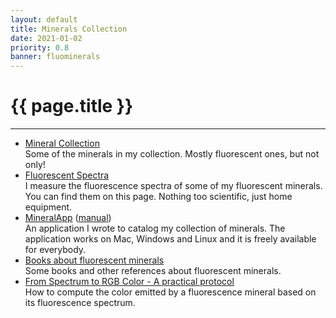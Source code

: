 ```yaml
---
layout: default
title: Minerals Collection
date: 2021-01-02
priority: 0.8
banner: fluominerals
---
```


{{ page.title }}
=====
---

 - [Mineral Collection](collection/)  
   Some of the minerals in my collection. Mostly fluorescent ones, but not only!
 - [Fluorescent Spectra](fluospectra/)  
   I measure the fluorescence spectra of some of my fluorescent minerals. You can find them on this page. Nothing too scientific, just home equipment.
 - [MineralApp](/mineralapp/) ([manual](/mineralapp/manual))  
   An application I wrote to catalog my collection of minerals. The application works on Mac, Windows and Linux and it is freely available for everybody.
 - [Books about fluorescent minerals](fluobooks/)  
   Some books and other references about fluorescent minerals.
 - [From Spectrum to RGB Color - A practical protocol](spectrum2color/)  
   How to compute the color emitted by a fluorescence mineral based on its fluorescence spectrum.

